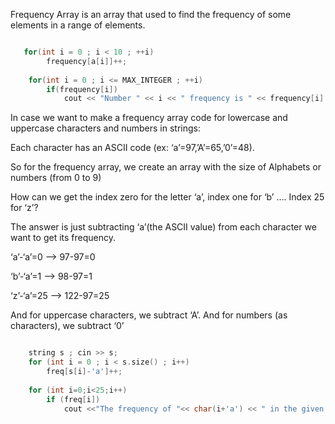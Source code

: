 Frequency Array is an array that used to find the frequency of some elements in a range of elements.

```cpp

   for(int i = 0 ; i < 10 ; ++i)
        frequency[a[i]]++;
    
    for(int i = 0 ; i <= MAX_INTEGER ; ++i)
        if(frequency[i])
            cout << "Number " << i << " frequency is " << frequency[i] << endl;
```

In case we want to make a frequency array code for lowercase and uppercase characters and numbers in strings:

Each character has an ASCII code (ex: ‘a’=97,’A’=65,’0’=48).

So for the frequency array, we create an array with the size of Alphabets or numbers (from 0 to 9)

How can we get the index zero for the letter ‘a’, index one for ‘b’ …. Index 25 for ‘z’?

The answer is just subtracting ‘a’(the ASCII value) from each character we want to get its frequency.

‘a’-‘a’=0 --> 97-97=0

‘b’-‘a’=1 --> 98-97=1

‘z’-‘a’=25 --> 122-97=25

And for uppercase characters, we subtract ‘A’. And for numbers (as characters), we subtract ‘0’
```cpp

    string s ; cin >> s;
    for (int i = 0 ; i < s.size() ; i++)
        freq[s[i]-'a']++;                  
    
    for (int i=0;i<25;i++)
        if (freq[i])
            cout <<"The frequency of "<< char(i+'a') << " in the given string = " <<freq[i]<<endl;
    
        
```
